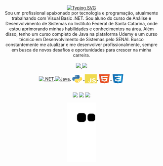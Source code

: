 

<div class="text-center">
  <div align="center">
<a href="https://git.io/typing-svg"><img src="https://readme-typing-svg.herokuapp.com?font=Ubuntu&pause=1000&color=FFFFFF&center=true&width=303&lines=Carlos+Machado+%F0%9F%91%A8%E2%80%8D%F0%9F%92%BB" alt="Typing SVG" /></a>
  </div>
</div>



<div align="center">
	<div class="container">
 		 <div class="row justify-content-md-center">
			 <div class="col justify-content-md-center">
		  Sou um profissional apaixonado por tecnologia e programação, atualmente trabalhando com Visual Basic .NET. Sou aluno do curso de Análise e Desenvolvimento de Sistemas no Instituto Federal de Santa Catarina, onde estou aprimorando minhas habilidades e conhecimentos na área. Além disso, tenho um curso completo de Java na plataforma Udemy e um curso técnico em Desenvolvimento de Sistemas pelo SENAI. Busco constantemente me atualizar e me desenvolver profissionalmente, sempre em busca de novos desafios e oportunidades para crescer na minha carreira.
			</div>
		</div>
	</div>
<br>

  <a href="https://github.com/CarlossDMC">

  <img height="155em" src="https://github-readme-stats.vercel.app/api?username=CarlossDMC&show_icons=true&theme=tokyonight&include_all_commits=true&count_private=true&hide=stars,issues"/>
  <img height="155em" src="https://github-readme-stats.vercel.app/api/top-langs/?username=CarlossDMC&layout=compact&langs_count=7&theme=tokyonight"/>
<div>

<div style="display: inline_block"><br>
	 <img align="center" alt=".NET" height="30" width="40" src="https://cdn.jsdelivr.net/gh/devicons/devicon/icons/dotnetcore/dotnetcore-original.svg">
  <img align="center" alt="Java" height="30" width="40" src="https://cdn.jsdelivr.net/gh/devicons/devicon/icons/java/java-original.svg">
  <img align="center" alt="Python" height="30" width="40" src="https://raw.githubusercontent.com/devicons/devicon/master/icons/python/python-original.svg">
  <img align="center" alt="Js" height="30" width="40" src="https://raw.githubusercontent.com/devicons/devicon/master/icons/javascript/javascript-plain.svg">
  <img align="center" alt="HTML" height="30" width="40" src="https://raw.githubusercontent.com/devicons/devicon/master/icons/html5/html5-original.svg">
  <img align="center" alt="CSS" height="30" width="40" src="https://raw.githubusercontent.com/devicons/devicon/master/icons/css3/css3-original.svg">	
</div>

##

<div> 
  
  <a href="https://www.instagram.com/carlosdmcs/" target="_blank"><img src="https://img.shields.io/badge/-Instagram-%23E4405F?style=for-the-badge&logo=instagram&logoColor=white" target="_blank"></a>
  <a href = "carlosdaniel.mc@hotmail.com"><img src="https://img.shields.io/badge/-Gmail-%23333?style=for-the-badge&logo=gmail&logoColor=white" target="_blank"></a>
  <a href="https://www.linkedin.com/in/CarlosDMC/" target="_blank"><img src="https://img.shields.io/badge/-LinkedIn-%230077B5?style=for-the-badge&logo=linkedin&logoColor=white" target="_blank"></a> 
 
![Snake animation](https://github.com/carlossDMC/CarlossDMC/blob/output/github-contribution-grid-snake.svg)
 
</div>

